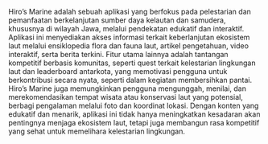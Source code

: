 Hiro’s Marine adalah sebuah aplikasi yang berfokus pada pelestarian dan pemanfaatan berkelanjutan sumber daya kelautan dan samudera, khususnya di wilayah Jawa, melalui pendekatan edukatif dan interaktif. Aplikasi ini menyediakan akses informasi terkait keberlanjutan ekosistem laut melalui ensiklopedia flora dan fauna laut, artikel pengetahuan, video interaktif, serta berita terkini. Fitur utama lainnya adalah tantangan kompetitif berbasis komunitas, seperti quest terkait kelestarian lingkungan laut dan leaderboard antarkota, yang memotivasi pengguna untuk berkontribusi secara nyata, seperti dalam kegiatan membersihkan pantai. Hiro’s Marine juga memungkinkan pengguna mengunggah, menilai, dan merekomendasikan tempat wisata atau konservasi laut yang potensial, berbagi pengalaman melalui foto dan koordinat lokasi. Dengan konten yang edukatif dan menarik, aplikasi ini tidak hanya meningkatkan kesadaran akan pentingnya menjaga ekosistem laut, tetapi juga membangun rasa kompetitif yang sehat untuk memelihara kelestarian lingkungan.
